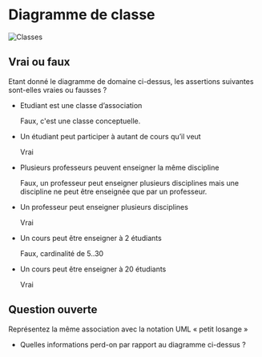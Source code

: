 # Diagramme de classe

![Classes](uml/classes.png)

## Vrai ou faux

Etant donné le diagramme de domaine ci-dessus, les assertions suivantes sont-elles vraies ou fausses ? 
- Etudiant est une classe d’association
  
  Faux, c'est une classe conceptuelle.

- Un étudiant peut participer à autant de cours qu’il veut

  Vrai
  
- Plusieurs professeurs peuvent enseigner la même discipline
  
  Faux, un professeur peut enseigner plusieurs disciplines mais une discipline ne peut être enseignée que par un professeur.
  
- Un professeur peut enseigner plusieurs disciplines
  
  Vrai
  
- Un cours peut être enseigner à 2 étudiants
  
  Faux, cardinalité de 5..30
  
- Un cours peut être enseigner à 20 étudiants
  
  Vrai

## Question ouverte

Représentez la même association avec la notation UML « petit losange » 

- Quelles informations perd-on par rapport au diagramme ci-dessus ? 
